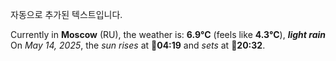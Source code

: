
자동으로 추가된 텍스트입니다.

<!--START_SECTION:weather:moscow-->
Currently in **Moscow** (RU), the weather is: **6.9°C** (feels like **4.3°C**), ***light rain***<br/>
On *May 14, 2025*, the *sun rises* at 🌅**04:19** and *sets* at 🌇**20:32**.
<!--END_SECTION:weather-->
